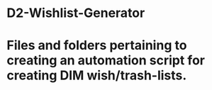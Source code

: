 # D2-Wishlist-Generator 
# Files and folders pertaining to creating an automation script for creating DIM wish/trash-lists.
